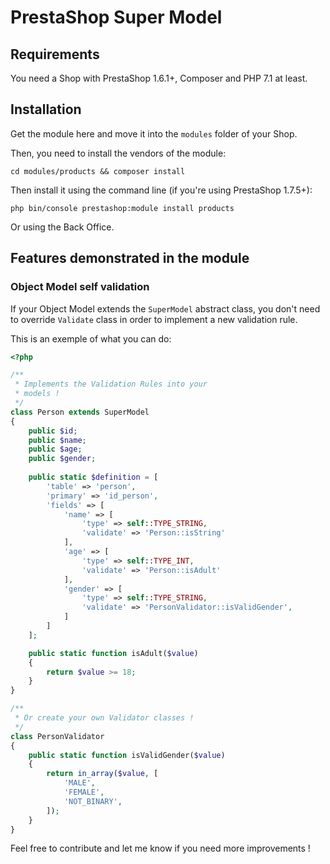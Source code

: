 # PrestaShop Super Model

## Requirements

You need a Shop with PrestaShop 1.6.1+, Composer and PHP 7.1 at least.

## Installation

Get the module here and move it into the `modules` folder of your Shop.

Then, you need to install the vendors of the module:

``
cd modules/products && composer install
``

Then install it using the command line (if you're using PrestaShop 1.7.5+):

``
php bin/console prestashop:module install products
``

Or using the Back Office.

## Features demonstrated in the module

### Object Model self validation

If your Object Model extends the `SuperModel` abstract class, you don't need
to override `Validate` class in order to implement a new validation rule.

This is an exemple of what you can do:

```php
<?php

/**
 * Implements the Validation Rules into your
 * models !
 */
class Person extends SuperModel
{
    public $id;
    public $name;
    public $age;
    public $gender;
 
    public static $definition = [
        'table' => 'person',
        'primary' => 'id_person',
        'fields' => [
            'name' => [
                'type' => self::TYPE_STRING,
                'validate' => 'Person::isString'
            ],
            'age' => [
                'type' => self::TYPE_INT,
                'validate' => 'Person::isAdult'
            ],
            'gender' => [
                'type' => self::TYPE_STRING,
                'validate' => 'PersonValidator::isValidGender',
            ]
        ]
    ];

    public static function isAdult($value)
    {
        return $value >= 18;
    }
}

/**
 * Or create your own Validator classes !
 */
class PersonValidator
{
    public static function isValidGender($value)
    {
        return in_array($value, [
            'MALE',
            'FEMALE',
            'NOT_BINARY',
        ]);
    }
}
```

Feel free to contribute and let me know if you need more improvements !

